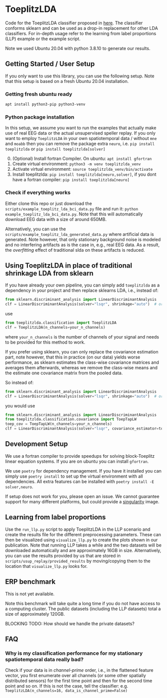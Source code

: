 # ToeplitzLDA

Code for the ToeplitzLDA classifier proposed in [here](https://arxiv.org/abs/2202.02001).
The classifier conforms sklearn and can be used as a drop-in replacement for other LDA
classifiers. For in-depth usage refer to the learning from label proportions (LLP) example
or the example script.

Note we used Ubuntu 20.04 with python 3.8.10 to generate our results.

## Getting Started / User Setup

If you only want to use this library, you can use the following setup. Note that this
setup is based on a fresh Ubuntu 20.04 installation.

### Getting fresh ubuntu ready

```bash
apt install python3-pip python3-venv
```

### Python package installation

In this setup, we assume you want to run the examples that actually make use of real EEG
data or the actual unsupervised speller replay. If you only want to employ `ToeplitzLDA`
in your own spatiotemporal data / without `mne` and `moabb` then you can remove the
package extra `neuro`, i.e. `pip install toeplitzlda` or `pip install toeplitzlda[solver]`

0. (Optional) Install fortran Compiler. On ubuntu: `apt install gfortran`
1. Create virtual environment: `python3 -m venv toeplitzlda_venv`
2. Activate virtual environment: `source toeplitzlda_venv/bin/activate`
3. Install toeplitzlda: `pip install toeplitzlda[neuro,solver]`, if you dont have a
   fortran compiler: `pip install toeplitzlda[neuro]`

### Check if everything works

Either clone this repo or just download the `scripts/example_toeplitz_lda_bci_data.py`
file and run it: `python example_toeplitz_lda_bci_data.py`. Note that this will
automatically download EEG data with a size of around 650MB.

Alternatively, you can use the `scripts/example_toeplitz_lda_generated_data.py` where
artificial data is generated. Note however, that only stationary background noise is
modeled and no interfering artifacts as is the case in, e.g., real EEG data. As a result,
the _overfitting_ effect of traditional slda on these artifacts is reduced.

## Using ToeplitzLDA in place of traditional shrinkage LDA from sklearn

If you have already your own pipeline, you can simply add `toeplitzlda` as a dependency in
your project and then replace sklearns LDA, i.e., instead of:

```python
from sklearn.discriminant_analysis import LinearDiscriminantAnalysis
clf = LinearDiscriminantAnalysis(solver="lsqr", shrinkage="auto")  # or eigen solver
```

use

```python
from toeplitzlda.classification import ToeplitzLDA
clf = ToeplitzLDA(n_channels=your_n_channels)
```

where `your_n_channels` is the number of channels of your signal and needs to be provided
for this method to work.

If you prefer using sklearn, you can only replace the covariance estimation part, note
however, that this in practice (on our data) yields worse performance, as sklearn
estimates the class-wise covariance matrices and averages them afterwards, whereas we
remove the class-wise means and the estimate one covariance matrix from the pooled data.

So instead of:

```python
from sklearn.discriminant_analysis import LinearDiscriminantAnalysis
clf = LinearDiscriminantAnalysis(solver="lsqr", shrinkage="auto")  # or eigen solver
```

you would use

```python
from sklearn.discriminant_analysis import LinearDiscriminantAnalysis
from toeplitzlda.classification.covariance import ToepTapLW
toep_cov = ToepTapLW(n_channels=your_n_channels)
clf = LinearDiscriminantAnalysis(solver="lsqr", covariance_estimator=toep_cov)  # or eigen solver
```

## Development Setup

We use a fortran compiler to provide speedups for solving block-Toeplitz linear equation
systems. If you are on ubuntu you can install `gfortran`.

We use `poetry` for dependency management. If you have it installed you can simply use
`poetry install` to set up the virtual environment with all dependencies. All extra
features can be installed with `poetry install -E solver,neuro`.

If setup does not work for you, please open an issue. We cannot guarantee support for many
different platforms, but could provide a
[singularity](https://sylabs.io/guides/3.5/user-guide/introduction.html) image.

## Learning from label proportions

Use the `run_llp.py` script to apply ToeplitzLDA in the LLP scenario and create the
results file for the different preprocessing parameters. These can then be visualized
using `visualize_llp.py` to create the plots shown in our publication. Note that running
LLP takes a while and the two datasets will be downloaded automatically and are
approximately 16GB in size. Alternatively, you can use the results provided by us that are
stored in `scripts/usup_replay/provided_results` by moving/copying them to the location
that `visualize_llp.py` looks for.

## ERP benchmark

This is not yet available.

Note this benchmark will take quite a long time if you do not have access to a computing
cluster. The public datasets (including the LLP datasets) total a size of approximately
120GB.

BLOCKING TODO: How should we handle the private datasets?

## FAQ

### Why is my classification performance for my stationary spatiotemporal data really bad?

Check if your data is in _channel-prime_ order, i.e., in the flattened feature vector, you
first enumerate over all channels (or some other spatially distributed sensors) for the
first time point and then for the second time point and so on. If this is not the case,
tell the classifier: e.g. `ToeplitzLDA(n_channels=16, data_is_channel_prime=False)`
